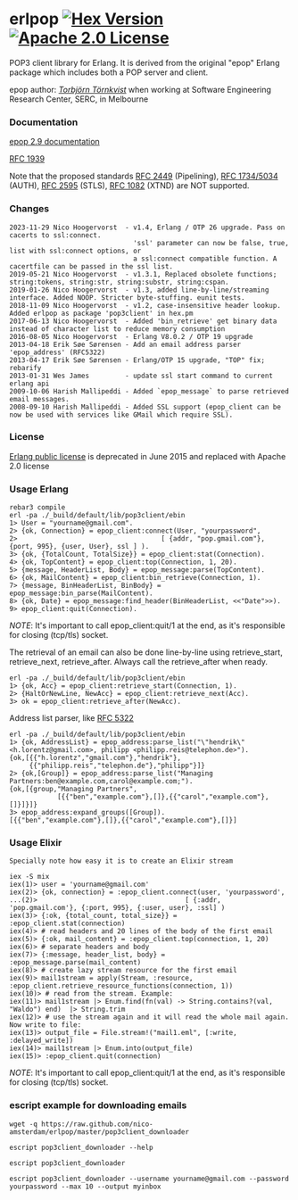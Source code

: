 erlpop 
[![Hex Version](https://img.shields.io/hexpm/v/pop3client.svg "Hex version")](https://hex.pm/packages/pop3client)
[![Apache 2.0 License](https://img.shields.io/hexpm/l/pop3client.svg "Apache 2.0 license")](https://hex.pm/packages/pop3client)
============

POP3 client library for Erlang. It is derived from the original "epop" Erlang package which includes both a POP server and client.

epop author: [*Torbjörn Törnkvist*](https://web.archive.org/web/19990202132504/http://www.serc.rmit.edu.au/~tobbe) when working at Software Engineering Research Center, SERC, in Melbourne

### Documentation ###

[epop 2.9 documentation](https://nico-amsterdam.github.io/erlpop/epop_client.html)

[RFC 1939](https://tools.ietf.org/html/rfc1939)

Note that the proposed standards [RFC 2449](https://tools.ietf.org/html/rfc2449) (Pipelining), [RFC 1734/5034](https://tools.ietf.org/html/rfc1734) (AUTH), [RFC 2595](https://tools.ietf.org/html/rfc2595) (STLS), [RFC 1082](https://tools.ietf.org/html/rfc1082) (XTND) are NOT supported.

### Changes ###
    2023-11-29 Nico Hoogervorst  - v1.4, Erlang / OTP 26 upgrade. Pass on cacerts to ssl:connect. 
                                   'ssl' parameter can now be false, true, list with ssl:connect options, or
                                   a ssl:connect compatible function. A cacertfile can be passed in the ssl list.
    2019-05-21 Nico Hoogervorst  - v1.3.1, Replaced obsolete functions; string:tokens, string:str, string:substr, string:cspan.    
    2019-01-26 Nico Hoogervorst  - v1.3, added line-by-line/streaming interface. Added NOOP. Stricter byte-stuffing. eunit tests.
    2018-11-09 Nico Hoogervorst  - v1.2, case-insensitive header lookup. Added erlpop as package 'pop3client' in hex.pm
    2017-06-13 Nico Hoogervorst  - Added 'bin_retrieve' get binary data instead of character list to reduce memory consumption
    2016-08-05 Nico Hoogervorst  - Erlang V8.0.2 / OTP 19 upgrade
    2013-04-18 Erik Søe Sørensen - Add an email address parser 'epop_address' (RFC5322)
    2013-04-17 Erik Søe Sørensen - Erlang/OTP 15 upgrade, "TOP" fix; rebarify
    2013-01-31 Wes James         - update ssl start command to current erlang api 
    2009-10-06 Harish Mallipeddi - Added `epop_message` to parse retrieved email messages.
    2008-09-10 Harish Mallipeddi - Added SSL support (epop_client can be now be used with services like GMail which require SSL).

### License ###

[Erlang public license](https://en.wikipedia.org/wiki/Erlang_Public_License) is deprecated in June 2015 and replaced with Apache 2.0 license


### Usage Erlang ###

    rebar3 compile
    erl -pa ./_build/default/lib/pop3client/ebin
    1> User = "yourname@gmail.com".
    2> {ok, Connection} = epop_client:connect(User, "yourpassword",
    2>                                    [ {addr, "pop.gmail.com"}, {port, 995}, {user, User}, ssl ] ).
    3> {ok, {TotalCount, TotalSize}} = epop_client:stat(Connection).
    4> {ok, TopContent} = epop_client:top(Connection, 1, 20).
    5> {message, HeaderList, Body} = epop_message:parse(TopContent).
    6> {ok, MailContent} = epop_client:bin_retrieve(Connection, 1).
    7> {message, BinHeaderList, BinBody} = epop_message:bin_parse(MailContent).
    8> {ok, Date} = epop_message:find_header(BinHeaderList, <<"Date">>). 
    9> epop_client:quit(Connection).

  *NOTE*: It's important to call epop_client:quit/1 at the end, as it's responsible for closing (tcp/tls) socket.
  
  The retrieval of an email can also be done line-by-line using retrieve_start, retrieve_next, retrieve_after. 
  Always call the retrieve_after when ready. 
  
    erl -pa ./_build/default/lib/pop3client/ebin
    1> {ok, Acc} = epop_client:retrieve_start(Connection, 1).
    2> {HaltOrNewLine, NewAcc} = epop_client:retrieve_next(Acc).
    3> ok = epop_client:retrieve_after(NewAcc).

  Address list parser, like [RFC 5322](https://tools.ietf.org/html/rfc5322)

    erl -pa ./_build/default/lib/pop3client/ebin
    1> {ok, AddressList} = epop_address:parse_list("\"hendrik\" <h.lorentz@gmail.com>, philipp <philipp.reis@telephon.de>").    
    {ok,[{{"h.lorentz","gmail.com"},"hendrik"},
         {{"philipp.reis","telephon.de"},"philipp"}]}
    2> {ok,[Group]} = epop_address:parse_list("Managing Partners:ben@example.com,carol@example.com;").
    {ok,[{group,"Managing Partners",
                [{{"ben","example.com"},[]},{{"carol","example.com"},[]}]}]}
    3> epop_address:expand_groups([Group]).
    [{{"ben","example.com"},[]},{{"carol","example.com"},[]}]



### Usage Elixir ###

    Specially note how easy it is to create an Elixir stream

    iex -S mix
    iex(1)> user = 'yourname@gmail.com'
    iex(2)> {ok, connection} = :epop_client.connect(user, 'yourpassword', 
    ...(2)>                                     [ {:addr, 'pop.gmail.com'}, {:port, 995}, {:user, user}, :ssl] )
    iex(3)> {:ok, {total_count, total_size}} = :epop_client.stat(connection)
    iex(4)> # read headers and 20 lines of the body of the first email
    iex(5)> {:ok, mail_content} = :epop_client.top(connection, 1, 20)
    iex(6)> # separate headers and body
    iex(7)> {:message, header_list, body} = :epop_message.parse(mail_content)
    iex(8)> # create lazy stream resource for the first email
    iex(9)> mail1stream = apply(Stream, :resource, :epop_client.retrieve_resource_functions(connection, 1))
    iex(10)> # read from the stream. Example:
    iex(11)> mail1stream |> Enum.find(fn(val) -> String.contains?(val, "Waldo") end)  |> String.trim
    iex(12)> # use the stream again and it will read the whole mail again. Now write to file:
    iex(13)> output_file = File.stream!("mail1.eml", [:write, :delayed_write])
    iex(14)> mail1stream |> Enum.into(output_file)
    iex(15)> :epop_client.quit(connection)

  *NOTE*: It's important to call epop_client:quit/1 at the end, as it's responsible for closing (tcp/tls) socket.
  
### escript example for downloading emails ###

    wget -q https://raw.github.com/nico-amsterdam/erlpop/master/pop3client_downloader

    escript pop3client_downloader --help
    
    escript pop3client_downloader
    
    escript pop3client_downloader --username yourname@gmail.com --password yourpassword --max 10 --output myinbox
    
    

